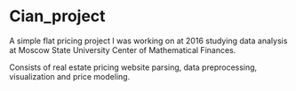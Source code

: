 # Cian_project
A simple flat pricing project I was working on at 2016 studying data analysis at Moscow State University Center of Mathematical Finances.

Consists of real estate pricing website parsing, data preprocessing, visualization and price modeling.
